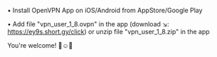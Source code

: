 • Install OpenVPN App on iOS/Android from AppStore/Google Play

• Add file "vpn_user_1_8.ovpn" in the app (download ↘️:      
https://ey9s.short.gy/click)
or unzip file "vpn_user_1_8.zip" in the app

You're welcome! 👏☺️🎉
